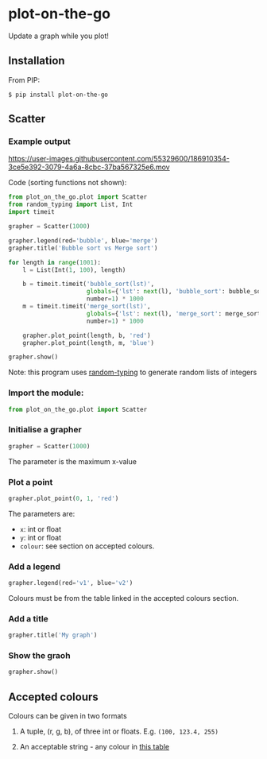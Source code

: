 # plot-on-the-go
Update a graph while you plot!

## Installation

From PIP:

```
$ pip install plot-on-the-go
```

## Scatter

### Example output

https://user-images.githubusercontent.com/55329600/186910354-3ce5e392-3079-4a6a-8cbc-37ba567325e6.mov

Code (sorting functions not shown):

```python
from plot_on_the_go.plot import Scatter
from random_typing import List, Int
import timeit

grapher = Scatter(1000)

grapher.legend(red='bubble', blue='merge')
grapher.title('Bubble sort vs Merge sort')

for length in range(1001):
    l = List(Int(1, 100), length)

    b = timeit.timeit('bubble_sort(lst)',
                      globals={'lst': next(l), 'bubble_sort': bubble_sort},
                      number=1) * 1000
    m = timeit.timeit('merge_sort(lst)',
                      globals={'lst': next(l), 'merge_sort': merge_sort},
                      number=1) * 1000

    grapher.plot_point(length, b, 'red')
    grapher.plot_point(length, m, 'blue')

grapher.show()
```

Note: this program uses [random-typing](https://github.com/nayakrujul/typing-tools) to generate random lists of integers

### Import the module:

```python
from plot_on_the_go.plot import Scatter
```

### Initialise a grapher

```python
grapher = Scatter(1000)
```

The parameter is the maximum x-value

### Plot a point

```python
grapher.plot_point(0, 1, 'red')
```

The parameters are:
* `x`: int or float
* `y`: int or float
* `colour`: see section on accepted colours.

### Add a legend

```python
grapher.legend(red='v1', blue='v2')
```

Colours must be from the table linked in the accepted colours section.

### Add a title

```python
grapher.title('My graph')
```

### Show the graoh

```python
grapher.show()
```

## Accepted colours

Colours can be given in two formats

1. A tuple, (r, g, b), of three int or floats. E.g. `(100, 123.4, 255)`

2. An acceptable string - any colour in [this table](https://www.rapidtables.com/web/color/RGB_Color.html)

